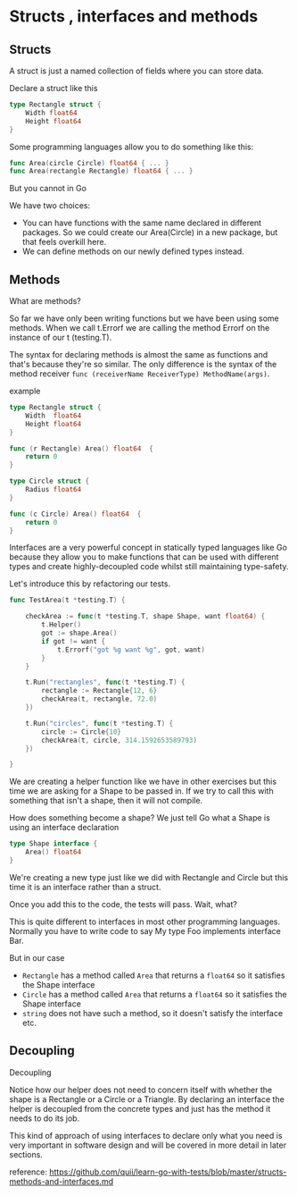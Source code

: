 # Structs , interfaces and methods

## Structs
A struct is just a named collection of fields where you can store data.

Declare a struct like this

```go
type Rectangle struct {
    Width float64
    Height float64
}
```


Some programming languages allow you to do something like this:
```go
func Area(circle Circle) float64 { ... }
func Area(rectangle Rectangle) float64 { ... }
```
But you cannot in Go

We have two choices:

- You can have functions with the same name declared in different packages. So we could create our Area(Circle) in a new package, but that feels overkill here.
- We can define methods on our newly defined types instead.

## Methods

What are methods?

So far we have only been writing functions but we have been using some methods. When we call t.Errorf we are calling the method Errorf on the instance of our t (testing.T).

The syntax for declaring methods is almost the same as functions and that's because they're so similar. The only difference is the syntax of the method receiver `func (receiverName ReceiverType) MethodName(args)`.


example 

```go
type Rectangle struct {
    Width  float64
    Height float64
}

func (r Rectangle) Area() float64  {
    return 0
}

type Circle struct {
    Radius float64
}

func (c Circle) Area() float64  {
    return 0
}

```

Interfaces are a very powerful concept in statically typed languages like Go because they allow you to make functions that can be used with different types and create highly-decoupled code whilst still maintaining type-safety.

Let's introduce this by refactoring our tests.

```go 
func TestArea(t *testing.T) {

    checkArea := func(t *testing.T, shape Shape, want float64) {
        t.Helper()
        got := shape.Area()
        if got != want {
            t.Errorf("got %g want %g", got, want)
        }
    }

    t.Run("rectangles", func(t *testing.T) {
        rectangle := Rectangle{12, 6}
        checkArea(t, rectangle, 72.0)
    })

    t.Run("circles", func(t *testing.T) {
        circle := Circle{10}
        checkArea(t, circle, 314.1592653589793)
    })

}

```

We are creating a helper function like we have in other exercises but this time we are asking for a Shape to be passed in. If we try to call this with something that isn't a shape, then it will not compile.

How does something become a shape? We just tell Go what a Shape is using an interface declaration

```go
type Shape interface {
    Area() float64
}
```

We're creating a new type just like we did with Rectangle and Circle but this time it is an interface rather than a struct.

Once you add this to the code, the tests will pass.
Wait, what?

This is quite different to interfaces in most other programming languages. Normally you have to write code to say My type Foo implements interface Bar.

But in our case

- `Rectangle` has a method called `Area` that returns a `float64` so it satisfies the Shape interface
- `Circle` has a method called `Area` that returns a `float64` so it satisfies the Shape interface
- `string` does not have such a method, so it doesn't satisfy the interface
etc.


## Decoupling

Decoupling

Notice how our helper does not need to concern itself with whether the shape is a Rectangle or a Circle or a Triangle. By declaring an interface the helper is decoupled from the concrete types and just has the method it needs to do its job.

This kind of approach of using interfaces to declare only what you need is very important in software design and will be covered in more detail in later sections.


reference: https://github.com/quii/learn-go-with-tests/blob/master/structs-methods-and-interfaces.md